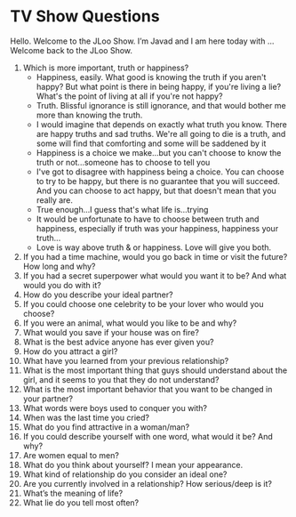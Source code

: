 # TV Show Questions

Hello. Welcome to the JLoo Show. I’m Javad and I am here today with …
Welcome back to the JLoo Show.

1.	Which is more important, truth or happiness?
	- Happiness, easily. What good is knowing the truth if you aren't happy? But what point is there in being happy, if you're living a lie? What's the point of living at all if you're not happy?
	- Truth. Blissful ignorance is still ignorance, and that would bother me more than knowing the truth.
	- I would imagine that depends on exactly what truth you know. There are happy truths and sad truths. We're all going to die is a truth, and some will find that comforting and some will be saddened by it
	- Happiness is a choice we make...but you can't choose to know the truth or not...someone has to choose to tell you
	- I've got to disagree with happiness being a choice. You can choose to try to be happy, but there is no guarantee that you will succeed. And you can choose to act happy, but that doesn't mean that you really are.
	- True enough...I guess that's what life is...trying
	- It would be unfortunate to have to choose between truth and happiness, especially if truth was your happiness, happiness your truth...
	- Love is way above truth & or happiness. Love will give you both.
2.	If you had a time machine, would you go back in time or visit the future? How long and why?
3.	If you had a secret superpower what would you want it to be? And what would you do with it?
4.	How do you describe your ideal partner?
5.	If you could choose one celebrity to be your lover who would you choose?
6.	If you were an animal, what would you like to be and why?
7.	What would you save if your house was on fire?
8.	What is the best advice anyone has ever given you?
9.	How do you attract a girl?
10.	What have you learned from your previous relationship?
11.	What is the most important thing that guys should understand about the girl, and it seems to you that they do not understand?
12.	What is the most important behavior that you want to be changed in your partner?
13.	What words were boys used to conquer you with?
14.	When was the last time you cried?
15.	What do you find attractive in a woman/man?
16.	If you could describe yourself with one word, what would it be? And why?
17.	Are women equal to men?
18.	What do you think about yourself? I mean your appearance.
19.	What kind of relationship do you consider an ideal one? 
20.	Are you currently involved in a relationship? How serious/deep is it?
21.	What’s the meaning of life?
22.	What lie do you tell most often?
